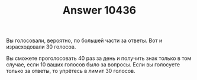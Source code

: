 ﻿---
title: "Answer 10436"
se.owner.user_id: 15479
se.owner.display_name: "Suvitruf - Andrei Apanasik"
se.owner.link: "https://ru.meta.stackoverflow.com/users/15479/suvitruf-andrei-apanasik"
se.answer_id: 10436
se.question_id: 10435
se.post_type: answer
se.score: 7
se.is_accepted: True
---
<p>Вы голосовали, вероятно, по большей части за ответы. Вот и израсходовали 30 голосов.</p>

<p>Вы сможете проголосовать 40 раз за день и получить знак только в том случае, если 10 ваших голосов было за вопросы. Если вы голосуете только за ответы, то упрётесь в лимит 30 голосов.</p>
